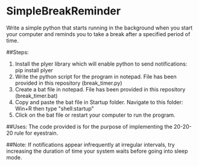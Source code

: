 # SimpleBreakReminder
Write a simple python that starts running in the background when you start your computer and reminds you to take a break after a specified period of time. 

##Steps:
1. Install the plyer library which will enable python to send notifications: pip install plyer
2. Write the python script for the program in notepad. File has been provided in this repository (break_timer.py)
3. Create a bat file in notepad. File has been provided in this repository (break_timer.bat)
4. Copy and paste the bat file in Startup folder. Navigate to this folder: Win+R then type "shell:startup"
5. Click on the bat file or restart your computer to run the program.

##Uses:
The code provided is for the purpose of implementing the 20-20-20 rule for eyestrain.

##Note:
If notifications appear infrequently at irregular intervals, try increasing the duration of time your system waits before going into sleep mode.
